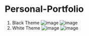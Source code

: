 # Personal-Portfolio
1. Black Theme
![image](https://github.com/Aishwarya08-a/Personal-Portfolio/assets/60748583/9fbb22da-c939-41d1-813e-5bc76e98c827)
![image](https://github.com/Aishwarya08-a/Personal-Portfolio/assets/60748583/a53d07e8-98ed-40c2-afdc-5b122e83b334)
2. White Theme
![image](https://github.com/Aishwarya08-a/Personal-Portfolio/assets/60748583/419bdc27-6798-4f90-a5fd-5de7fa4fe626)
![image](https://github.com/Aishwarya08-a/Personal-Portfolio/assets/60748583/268f9ca3-dfd3-4de7-8c8b-76b6270ea45a)
